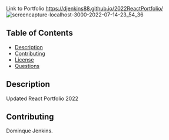 Link to Portfolio https://djenkins88.github.io/2022ReactPortfolio/
![screencapture-localhost-3000-2022-07-14-23_54_36](https://user-images.githubusercontent.com/81633522/179154664-e8c79fc2-4a37-46ab-b08e-046faa58c139.png)


 ## Table of Contents
 * [Description](#Description)
 * [Contributing](#Contributing)
 * [License](#License)
 * [Questions](#Questions)

 ## Description
 Updated React Portfolio 2022

 ## Contributing
 Dominque Jenkins.
